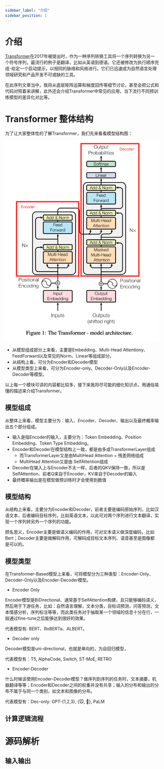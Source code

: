 ```yaml
---
sidebar_label: "介绍"
sidebar_position: 1
---
```


# 介绍

[Transformer](https://arxiv.org/abs/1706.03762)在2017年被提出时，作为一种序列转换工具将一个序列转换为另一个符号序列，最流行的例子是翻译，比如从英语到德语。它还被修改为执行顺序完成-给定一个启动提示，以相同的脉络和风格进行。它们已迅速成为自然语言处理领域研究和产品开发不可或缺的工具。

在此序列文章当中，我将从底层矩阵运算和梯度回传等细节讨论，甚至会把公式和代码对照着来讲解，此外还会介绍Transformer中常见的应用，当下流行不同预训练模型的差异化对比等。

<!-- more -->

# Transformer 整体结构

为了让大家整体性的了解Transformer，我们先来看看模型结构图：

![](/img/model-architecture.png)

* 从模型组成部分上来看，主要是Embedding、Multi-Head Attentiony、FeedForward以及常见的Norm、Linear等组成部分。
* 从结构上看，可分为Encoder和Decoder模型
* 从模型类型上来看，可分为Encoder-only、Decoder-Only以及Encoder-Decoder等模型。

以上每一个模块可讲的内容都比较多，接下来我将尽可能的细化知识点，用通俗易懂的描述来介绍Transformer。

## 模型组成

从整体上来看，模型主要分为：输入、Encoder、Decoder、输出以及最终概率输出五个部分组成。

* 输入是指Encoder的输入，主要分为：Token Embedding、Position Embedding、Token Type Embedding。
* Encoder和Decoder在模型结构上一致，都是由多成TransformerLayer组成
    * 而TransformerLayer又是由MultiHead Attention + 残差网络组成
    * MultiHead Attention又是由 SelfAttention组成
* Decoder在输入上与Encoder不太一样，后者的QKV保持一致，所以是SelfAttention、前者Q来自于Encoder，KV来自于Decoder的输入
* 最终概率输出是在模型做预训练时才会使用到数值

## 模型结构

从结构上来看，主要分为Encoder和Decoder，前者主要是编码原始序列，比如汉语文本，后者编码目标序列，比如英语文本，以此可对两个序列进行文本翻译，实现一个序列转另外一个序列的功能。

顾名思义，Encoder主要是做语义编码的作用，可对文本语义做深度编码，比如Bert；Decoder主要是做解码作用，可解码成目标文本序列、语音甚至是图像都是可以的。

## 模型类型

在Transformer-Based模型上来看，可将模型分为三种类型：Encoder-Only、Decoder-Only以及Encoder-Decoder模型。

* Encoder Only

Encoder模型是BiDirectional、通常基于SelfAttention构建，且只能够编码语义，然后用于下游任务，比如：自然语言理解，文本分类，目标词预测，问答预测，文本情感分析，序列标注等等，而此类任务对于抽取某一个领域的信息十分在行，一般通过fine-tune之后能够达到很好的效果。

代表模型有: BERT、RoBERTa、ALBERT。

* Decoder only

Decoder模型是uni-directional，也就是单向的，为自回归模型，

代表模型有：T5, AlphaCode, Switch, ST-MoE, RETRO

* Encoder-Decoder

什么时候该使用Encoder-Decoder模型？做序列到序列的任务时，文本摘要，机器翻译等等；Encoder和Decoder之间的权重并没有共享；输入的分布和输出的分布不属于与同一个类别，如文本和图像的分布。

代表模型有：Dec-only: GPT-{1,2,3}, {🐭, 🐹}, PaLM

## 计算逻辑流程

# 源码解析

## 输入输出

```python

```



```python

```


```python

```



```python

```


```python

```


```python

```


```python

```


